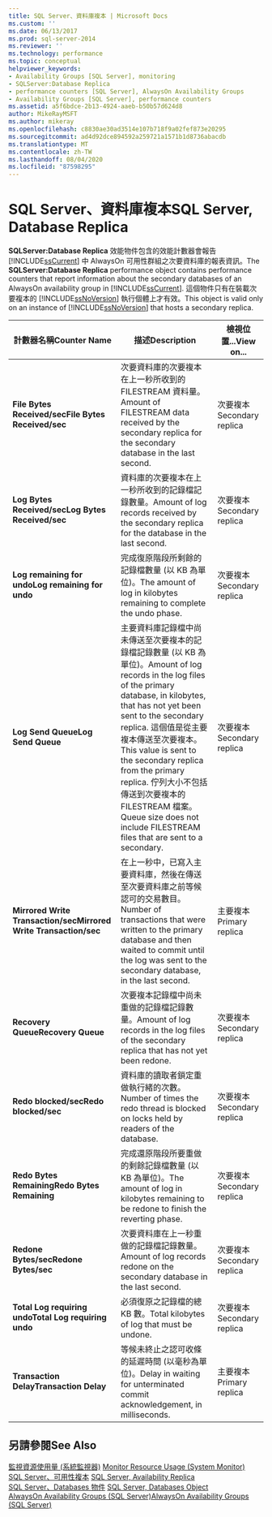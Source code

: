 ```yaml
---
title: SQL Server、資料庫複本 | Microsoft Docs
ms.custom: ''
ms.date: 06/13/2017
ms.prod: sql-server-2014
ms.reviewer: ''
ms.technology: performance
ms.topic: conceptual
helpviewer_keywords:
- Availability Groups [SQL Server], monitoring
- SQLServer:Database Replica
- performance counters [SQL Server], AlwaysOn Availability Groups
- Availability Groups [SQL Server], performance counters
ms.assetid: a5f6bdce-2b13-4924-aaeb-b50b57d624d8
author: MikeRayMSFT
ms.author: mikeray
ms.openlocfilehash: c8830ae30ad3514e107b718f9a02fef873e20295
ms.sourcegitcommit: ad4d92dce894592a259721a1571b1d8736abacdb
ms.translationtype: MT
ms.contentlocale: zh-TW
ms.lasthandoff: 08/04/2020
ms.locfileid: "87598295"
---
```

# <a name="sql-server-database-replica"></a><span data-ttu-id="bf79d-102">SQL Server、資料庫複本</span><span class="sxs-lookup"><span data-stu-id="bf79d-102">SQL Server, Database Replica</span></span>
  <span data-ttu-id="bf79d-103">**SQLServer:Database Replica** 效能物件包含的效能計數器會報告 [!INCLUDE[ssCurrent](../../includes/sscurrent-md.md)] 中 AlwaysOn 可用性群組之次要資料庫的報表資訊。</span><span class="sxs-lookup"><span data-stu-id="bf79d-103">The **SQLServer:Database Replica** performance object contains performance counters that report information about the secondary databases of an AlwaysOn availability group in [!INCLUDE[ssCurrent](../../includes/sscurrent-md.md)].</span></span> <span data-ttu-id="bf79d-104">這個物件只有在裝載次要複本的 [!INCLUDE[ssNoVersion](../../includes/ssnoversion-md.md)] 執行個體上才有效。</span><span class="sxs-lookup"><span data-stu-id="bf79d-104">This object is valid only on an instance of [!INCLUDE[ssNoVersion](../../includes/ssnoversion-md.md)] that hosts a secondary replica.</span></span>  
  
|<span data-ttu-id="bf79d-105">計數器名稱</span><span class="sxs-lookup"><span data-stu-id="bf79d-105">Counter Name</span></span>|<span data-ttu-id="bf79d-106">描述</span><span class="sxs-lookup"><span data-stu-id="bf79d-106">Description</span></span>|<span data-ttu-id="bf79d-107">檢視位置...</span><span class="sxs-lookup"><span data-stu-id="bf79d-107">View on...</span></span>|  
|------------------|-----------------|--------------|  
|<span data-ttu-id="bf79d-108">**File Bytes Received/sec**</span><span class="sxs-lookup"><span data-stu-id="bf79d-108">**File Bytes Received/sec**</span></span>|<span data-ttu-id="bf79d-109">次要資料庫的次要複本在上一秒所收到的 FILESTREAM 資料量。</span><span class="sxs-lookup"><span data-stu-id="bf79d-109">Amount of FILESTREAM data received by the secondary replica for the secondary database in the last second.</span></span>|<span data-ttu-id="bf79d-110">次要複本</span><span class="sxs-lookup"><span data-stu-id="bf79d-110">Secondary replica</span></span>|  
|<span data-ttu-id="bf79d-111">**Log Bytes Received/sec**</span><span class="sxs-lookup"><span data-stu-id="bf79d-111">**Log Bytes Received/sec**</span></span>|<span data-ttu-id="bf79d-112">資料庫的次要複本在上一秒所收到的記錄檔記錄數量。</span><span class="sxs-lookup"><span data-stu-id="bf79d-112">Amount of log records received by the secondary replica for the database in the last second.</span></span>|<span data-ttu-id="bf79d-113">次要複本</span><span class="sxs-lookup"><span data-stu-id="bf79d-113">Secondary replica</span></span>|  
|<span data-ttu-id="bf79d-114">**Log remaining for undo**</span><span class="sxs-lookup"><span data-stu-id="bf79d-114">**Log remaining for undo**</span></span>|<span data-ttu-id="bf79d-115">完成復原階段所剩餘的記錄檔數量 (以 KB 為單位)。</span><span class="sxs-lookup"><span data-stu-id="bf79d-115">The amount of log in kilobytes remaining to complete the undo phase.</span></span>|<span data-ttu-id="bf79d-116">次要複本</span><span class="sxs-lookup"><span data-stu-id="bf79d-116">Secondary replica</span></span>|  
|<span data-ttu-id="bf79d-117">**Log Send Queue**</span><span class="sxs-lookup"><span data-stu-id="bf79d-117">**Log Send Queue**</span></span>|<span data-ttu-id="bf79d-118">主要資料庫記錄檔中尚未傳送至次要複本的記錄檔記錄數量 (以 KB 為單位)。</span><span class="sxs-lookup"><span data-stu-id="bf79d-118">Amount of log records in the log files of the primary database, in kilobytes, that has not yet been sent to the secondary replica.</span></span> <span data-ttu-id="bf79d-119">這個值是從主要複本傳送至次要複本。</span><span class="sxs-lookup"><span data-stu-id="bf79d-119">This value is sent to the secondary replica from the primary replica.</span></span> <span data-ttu-id="bf79d-120">佇列大小不包括傳送到次要複本的 FILESTREAM 檔案。</span><span class="sxs-lookup"><span data-stu-id="bf79d-120">Queue size does not include FILESTREAM files that are sent to a secondary.</span></span>|<span data-ttu-id="bf79d-121">次要複本</span><span class="sxs-lookup"><span data-stu-id="bf79d-121">Secondary replica</span></span>|  
|<span data-ttu-id="bf79d-122">**Mirrored Write Transaction/sec**</span><span class="sxs-lookup"><span data-stu-id="bf79d-122">**Mirrored Write Transaction/sec**</span></span>|<span data-ttu-id="bf79d-123">在上一秒中，已寫入主要資料庫，然後在傳送至次要資料庫之前等候認可的交易數目。</span><span class="sxs-lookup"><span data-stu-id="bf79d-123">Number of transactions that were written to the primary database and then waited to commit until the log was sent to the secondary database, in the last second.</span></span>|<span data-ttu-id="bf79d-124">主要複本</span><span class="sxs-lookup"><span data-stu-id="bf79d-124">Primary replica</span></span>|  
|<span data-ttu-id="bf79d-125">**Recovery Queue**</span><span class="sxs-lookup"><span data-stu-id="bf79d-125">**Recovery Queue**</span></span>|<span data-ttu-id="bf79d-126">次要複本記錄檔中尚未重做的記錄檔記錄數量。</span><span class="sxs-lookup"><span data-stu-id="bf79d-126">Amount of log records in the log files of the secondary replica that has not yet been redone.</span></span>|<span data-ttu-id="bf79d-127">次要複本</span><span class="sxs-lookup"><span data-stu-id="bf79d-127">Secondary replica</span></span>|  
|<span data-ttu-id="bf79d-128">**Redo blocked/sec**</span><span class="sxs-lookup"><span data-stu-id="bf79d-128">**Redo blocked/sec**</span></span>|<span data-ttu-id="bf79d-129">資料庫的讀取者鎖定重做執行緒的次數。</span><span class="sxs-lookup"><span data-stu-id="bf79d-129">Number of times the redo thread is blocked on locks held by readers of the database.</span></span>|<span data-ttu-id="bf79d-130">次要複本</span><span class="sxs-lookup"><span data-stu-id="bf79d-130">Secondary replica</span></span>|  
|<span data-ttu-id="bf79d-131">**Redo Bytes Remaining**</span><span class="sxs-lookup"><span data-stu-id="bf79d-131">**Redo Bytes Remaining**</span></span>|<span data-ttu-id="bf79d-132">完成還原階段所要重做的剩餘記錄檔數量 (以 KB 為單位)。</span><span class="sxs-lookup"><span data-stu-id="bf79d-132">The amount of log in kilobytes remaining to be redone to finish the reverting phase.</span></span>|<span data-ttu-id="bf79d-133">次要複本</span><span class="sxs-lookup"><span data-stu-id="bf79d-133">Secondary replica</span></span>|  
|<span data-ttu-id="bf79d-134">**Redone Bytes/sec**</span><span class="sxs-lookup"><span data-stu-id="bf79d-134">**Redone Bytes/sec**</span></span>|<span data-ttu-id="bf79d-135">次要資料庫在上一秒重做的記錄檔記錄數量。</span><span class="sxs-lookup"><span data-stu-id="bf79d-135">Amount of log records redone on the secondary database in the last second.</span></span>|<span data-ttu-id="bf79d-136">次要複本</span><span class="sxs-lookup"><span data-stu-id="bf79d-136">Secondary replica</span></span>|  
|<span data-ttu-id="bf79d-137">**Total Log requiring undo**</span><span class="sxs-lookup"><span data-stu-id="bf79d-137">**Total Log requiring undo**</span></span>|<span data-ttu-id="bf79d-138">必須復原之記錄檔的總 KB 數。</span><span class="sxs-lookup"><span data-stu-id="bf79d-138">Total kilobytes of log that must be undone.</span></span>|<span data-ttu-id="bf79d-139">次要複本</span><span class="sxs-lookup"><span data-stu-id="bf79d-139">Secondary replica</span></span>|  
|<span data-ttu-id="bf79d-140">**Transaction Delay**</span><span class="sxs-lookup"><span data-stu-id="bf79d-140">**Transaction Delay**</span></span>|<span data-ttu-id="bf79d-141">等候未終止之認可收條的延遲時間 (以毫秒為單位)。</span><span class="sxs-lookup"><span data-stu-id="bf79d-141">Delay in waiting for unterminated commit acknowledgement, in milliseconds.</span></span>|<span data-ttu-id="bf79d-142">主要複本</span><span class="sxs-lookup"><span data-stu-id="bf79d-142">Primary replica</span></span>|  
  
## <a name="see-also"></a><span data-ttu-id="bf79d-143">另請參閱</span><span class="sxs-lookup"><span data-stu-id="bf79d-143">See Also</span></span>  
 <span data-ttu-id="bf79d-144">[監視資源使用量 &#40;系統監視器&#41;](monitor-resource-usage-system-monitor.md) </span><span class="sxs-lookup"><span data-stu-id="bf79d-144">[Monitor Resource Usage &#40;System Monitor&#41;](monitor-resource-usage-system-monitor.md) </span></span>  
 <span data-ttu-id="bf79d-145">[SQL Server、可用性複本](sql-server-availability-replica.md) </span><span class="sxs-lookup"><span data-stu-id="bf79d-145">[SQL Server, Availability Replica](sql-server-availability-replica.md) </span></span>  
 <span data-ttu-id="bf79d-146">[SQL Server、Databases 物件](sql-server-databases-object.md) </span><span class="sxs-lookup"><span data-stu-id="bf79d-146">[SQL Server, Databases Object](sql-server-databases-object.md) </span></span>  
 [<span data-ttu-id="bf79d-147">AlwaysOn Availability Groups (SQL Server)</span><span class="sxs-lookup"><span data-stu-id="bf79d-147">AlwaysOn Availability Groups (SQL Server)</span></span>](../../database-engine/availability-groups/windows/always-on-availability-groups-sql-server.md)  
  
  
